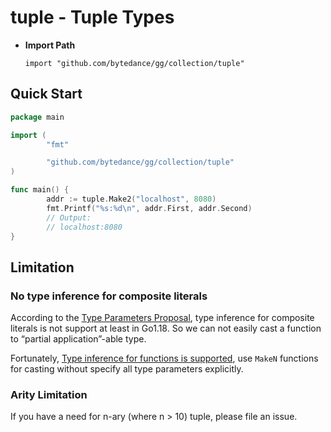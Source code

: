 # tuple - Tuple Types

- **Import Path**

    `import "github.com/bytedance/gg/collection/tuple"`


## Quick Start

```go
package main

import (
        "fmt"

        "github.com/bytedance/gg/collection/tuple"
)

func main() {
        addr := tuple.Make2("localhost", 8080)
        fmt.Printf("%s:%d\n", addr.First, addr.Second)
        // Output:
        // localhost:8080
}
```

## Limitation

### No type inference for composite literals

According to the [Type Parameters Proposal](https://go.googlesource.com/proposal/+/refs/heads/master/design/43651-type-parameters.md#type-inference-for-composite-literals),
type inference for composite literals is not support at least in Go1.18.
So we can not easily cast a function to “partial application”-able type.

Fortunately, [Type inference for functions is supported](https://go.googlesource.com/proposal/+/refs/heads/master/design/43651-type-parameters.md#type-inference),
use `MakeN` functions for casting without specify all type parameters explicitly.

### Arity Limitation

If you have a need for n-ary (where n > 10) tuple, please file an issue.
